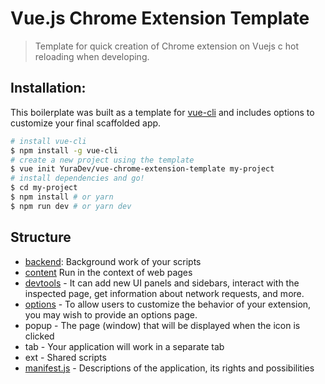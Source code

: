 # Vue.js Chrome Extension Template 
> Template for quick creation of Chrome extension on Vuejs c hot reloading when developing.

## Installation:
This boilerplate was built as a template for [vue-cli](https://github.com/vuejs/vue-cli) and includes options to customize your final scaffolded app. 
``` bash
# install vue-cli
$ npm install -g vue-cli
# create a new project using the template
$ vue init YuraDev/vue-chrome-extension-template my-project
# install dependencies and go!
$ cd my-project
$ npm install # or yarn
$ npm run dev # or yarn dev
```

## Structure
* [backend](https://developer.chrome.com/extensions/background_pages): Background work of your scripts
* [content](https://developer.chrome.com/extensions/content_scripts) Run in the context of web pages 
* [devtools](https://developer.chrome.com/extensions/devtools) - It can add new UI panels and sidebars, interact with the inspected page, get information about network requests, and more.
* [options](https://developer.chrome.com/extensions/options) - To allow users to customize the behavior of your extension, you may wish to provide an options page.
* popup - The page (window) that will be displayed when the icon is clicked
* tab - Your application will work in a separate tab
* ext - Shared scripts
* [manifest.js](https://developer.chrome.com/extensions/manifest) - Descriptions of the application, its rights and possibilities
